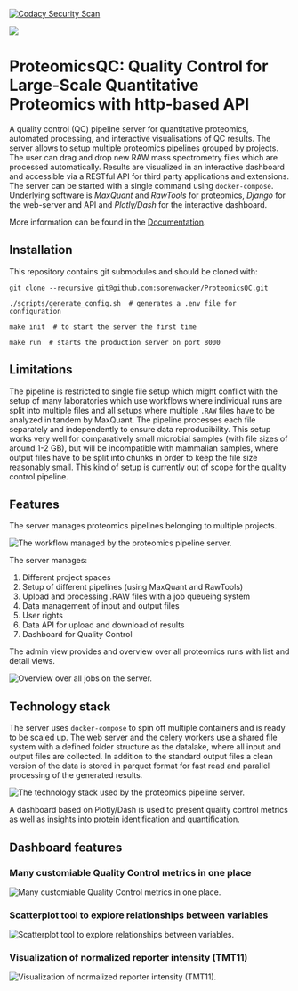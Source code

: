 [![Codacy Security Scan](https://github.com/sorenwacker/ProteomicsQC/actions/workflows/codacy-analysis.yml/badge.svg)](https://github.com/sorenwacker/ProteomicsQC/actions/workflows/codacy-analysis.yml)

![](docs/img/ProteomicsQC.png)

# **ProteomicsQC**: Quality Control for Large-Scale Quantitative Proteomics with http-based API 

A quality control (QC) pipeline server for quantitative proteomics, automated processing, and interactive visualisations of QC results.
The server allows to setup multiple proteomics pipelines grouped by projects. 
The user can drag and drop new RAW mass spectrometry files which are processed automatically. 
Results are visualized in an interactive dashboard and accessible via a RESTful API for third party applications and extensions.
The server can be started with a single command using `docker-compose`.
Underlying software is _MaxQuant_ and _RawTools_ for proteomics, _Django_ for the web-server and API and _Plotly/Dash_ for the interactive dashboard.

More information can be found in the [Documentation](https://sorenwacker.github.io/ProteomicsQC/).


## Installation

This repository contains git submodules and should be cloned with:

    git clone --recursive git@github.com:sorenwacker/ProteomicsQC.git

    ./scripts/generate_config.sh  # generates a .env file for configuration

    make init  # to start the server the first time

    make run  # starts the production server on port 8000

## Limitations
The pipeline is restricted to single file setup which might conflict with the setup of many laboratories which use workflows where individual runs are split into multiple files and all setups where multiple `.RAW` files have to be analyzed in tandem by MaxQuant. The pipeline processes each file separately and independently to ensure data reproducibility. This setup works very well for comparatively small  microbial samples (with file sizes of around 1-2 GB), but will be incompatible with mammalian samples, where output files have to be split into chunks in order to keep the file size reasonably small. This kind of setup is currently out of scope for the quality control pipeline. 


## Features

The server manages proteomics pipelines belonging to multiple projects. 

![](./docs/img/workflow.png 'The workflow managed by the proteomics pipeline server.')

The server manages:

1. Different project spaces    
2. Setup of different pipelines (using MaxQuant and RawTools)
3. Upload and processing .RAW files with a job queueing system
4. Data management of input and output files
5. User rights
6. Data API for upload and download of results
7. Dashboard for Quality Control

The admin view provides and overview over all proteomics runs with list and detail views.

![](./docs/img/example-admin-view.png 'Overview over all jobs on the server.')


## Technology stack

The server uses `docker-compose` to spin off multiple containers and is ready to be scaled up.
The web server and the celery workers use a shared file system with a defined folder structure as
the datalake, where all input and output files are collected. In addition to the standard output files a
clean version of the data is stored in parquet format for fast read and parallel processing of the 
generated results.

![](./docs/img/technology-stack.png 'The technology stack used by the proteomics pipeline server.')

A dashboard based on Plotly/Dash is used to present quality control metrics as well as insights into
protein identification and quantification.


## Dashboard features

### Many customiable Quality Control metrics in one place
![](./docs/img/example-qc-barplot.png 'Many customiable Quality Control metrics in one place.')


### Scatterplot tool to explore relationships between variables
![](./docs/img/example-qc-scatterplot.png 'Scatterplot tool to explore relationships between variables.')


### Visualization of normalized reporter intensity (TMT11)
![](./docs/img/example-qc-normalied-tmt-intensity.png 'Visualization of normalized reporter intensity (TMT11).')
